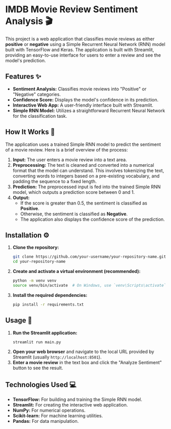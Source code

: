 # IMDB Movie Review Sentiment Analysis 🎬

This project is a web application that classifies movie reviews as either **positive** or **negative** using a Simple Recurrent Neural Network (RNN) model built with TensorFlow and Keras. The application is built with Streamlit, providing an easy-to-use interface for users to enter a review and see the model's prediction.

## Features ✨

  * **Sentiment Analysis:** Classifies movie reviews into "Positive" or "Negative" categories.
  * **Confidence Score:** Displays the model's confidence in its prediction.
  * **Interactive Web App:** A user-friendly interface built with Streamlit.
  * **Simple RNN Model:** Utilizes a straightforward Recurrent Neural Network for the classification task.

## How It Works 🤔

The application uses a trained Simple RNN model to predict the sentiment of a movie review. Here is a brief overview of the process:

1.  **Input:** The user enters a movie review into a text area.
2.  **Preprocessing:** The text is cleaned and converted into a numerical format that the model can understand. This involves tokenizing the text, converting words to integers based on a pre-existing vocabulary, and padding the sequence to a fixed length.
3.  **Prediction:** The preprocessed input is fed into the trained Simple RNN model, which outputs a prediction score between 0 and 1.
4.  **Output:**
      * If the score is greater than 0.5, the sentiment is classified as **Positive**.
      * Otherwise, the sentiment is classified as **Negative**.
      * The application also displays the confidence score of the prediction.

## Installation ⚙️

1.  **Clone the repository:**
    ```bash
    git clone https://github.com/your-username/your-repository-name.git
    cd your-repository-name
    ```
2.  **Create and activate a virtual environment (recommended):**
    ```bash
    python -m venv venv
    source venv/bin/activate  # On Windows, use `venv\Scripts\activate`
    ```
3.  **Install the required dependencies:**
    ```bash
    pip install -r requirements.txt
    ```

## Usage 🚀

1.  **Run the Streamlit application:**
    ```bash
    streamlit run main.py
    ```
2.  **Open your web browser** and navigate to the local URL provided by Streamlit (usually `http://localhost:8501`).
3.  **Enter a movie review** in the text box and click the "Analyze Sentiment" button to see the result.

## Technologies Used 💻

  * **TensorFlow:** For building and training the Simple RNN model.
  * **Streamlit:** For creating the interactive web application.
  * **NumPy:** For numerical operations.
  * **Scikit-learn:** For machine learning utilities.
  * **Pandas:** For data manipulation.